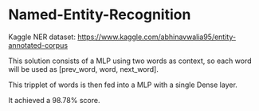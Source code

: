 # Named-Entity-Recognition
Kaggle NER dataset: https://www.kaggle.com/abhinavwalia95/entity-annotated-corpus

This solution consists of a MLP using two words as context, so each word will be used as [prev_word, word, next_word].

This tripplet of words is then fed into a MLP with a single Dense layer.

It achieved a 98.78% score.
